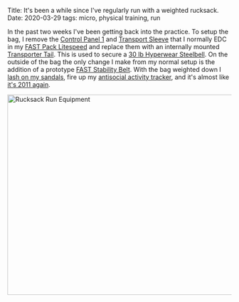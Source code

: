 Title: It's been a while since I've regularly run with a weighted rucksack.
Date: 2020-03-29
tags: micro, physical training, run

In the past two weeks I've been getting back into the practice. To setup the bag, I remove the [Control Panel 1](https://tripleaughtdesign.com/shop/control-panel-1/) and [Transport Sleeve](https://tripleaughtdesign.com/shop/transport-sleeve/) that I normally EDC in my [FAST Pack Litespeed](https://tripleaughtdesign.com/shop/fast-pack-litespeed/) and replace them with an internally mounted [Transporter Tail](https://tripleaughtdesign.com/shop/fast-transporter-tail/). This is used to secure a [30 lb Hyperwear Steelbell](https://hyperwear.com/product/steelbell/). On the outside of the bag the only change I make from my normal setup is the addition of a prototype [FAST Stability Belt](https://tripleaughtdesign.com/shop/fast-stability-belt/). With the bag weighted down I [lash on my sandals](/2019/03/cairn-slippage/), fire up my [antisocial activity tracker](/2015/08/gpx/), and it's almost like [it's 2011 again](/2011/04/rucksack-run/).

<a href="https://www.flickr.com/photos/pigmonkey/49714152438/in/dateposted/" title="Rucksack Run Equipment"><img src="https://live.staticflickr.com/65535/49714152438_5916b29a0a_c.jpg" width="800" height="450" alt="Rucksack Run Equipment"></a>

